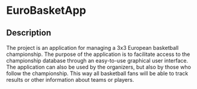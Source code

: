 # EuroBasketApp
## Description
#### 

The project is an application for managing a 3x3 European basketball championship. The purpose of the application is to facilitate access to the championship database through an easy-to-use graphical user interface. The application can also be used by the organizers, but also by those who follow the championship. This way all basketball fans will be able to track results or other information about teams or players.
